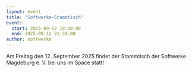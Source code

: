 ```yaml
---
layout: event
title: "Softwerke-Stammtisch"
event:
  start: 2025-09-12 19:30:00
  end: 2025-09-12 21:30:00
author: softwerke
---
```


Am Freitag den 12. September 2025 findet der Stammtisch der Softwerke Magdeburg e. V. bei uns im Space statt!

